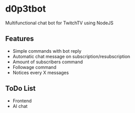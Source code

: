 # d0p3tbot
Multifunctional chat bot for TwitchTV using NodeJS


## Features
* Simple commands with bot reply
* Automatic chat message on subscription/resubscription
* Amount of subscribers command
* Followage command
* Notices every X messages

## ToDo List
* Frontend
* AI chat
